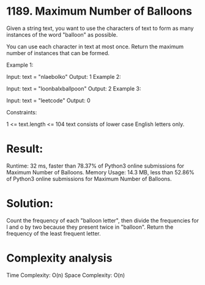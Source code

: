 # 1189. Maximum Number of Balloons

Given a string text, you want to use the characters of text to form as many instances of the word "balloon" as possible.

You can use each character in text at most once. Return the maximum number of instances that can be formed.

 

Example 1:



Input: text = "nlaebolko"
Output: 1
Example 2:



Input: text = "loonbalxballpoon"
Output: 2
Example 3:

Input: text = "leetcode"
Output: 0
 

Constraints:

1 <= text.length <= 104
text consists of lower case English letters only.

# Result:

Runtime: 32 ms, faster than 78.37% of Python3 online submissions for Maximum Number of Balloons.
Memory Usage: 14.3 MB, less than 52.86% of Python3 online submissions for Maximum Number of Balloons.

# Solution:

Count the frequency of each "balloon letter", then divide the frequencies for l and o by two because they present twice in "balloon". Return the frequency of the least frequent letter.

# Complexity analysis

Time Complexity: O(n)
Space Complexity: O(n)

